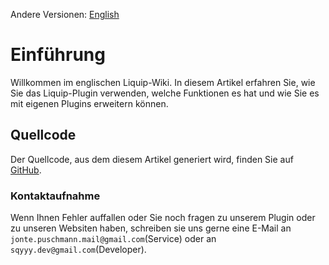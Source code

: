 Andere Versionen: [English](https://liquip.github.io/docs-en)

# Einführung
Willkommen im englischen Liquip-Wiki. In diesem Artikel erfahren Sie, wie Sie das Liquip-Plugin verwenden, welche Funktionen es hat und wie Sie es mit eigenen Plugins erweitern können.

## Quellcode
Der Quellcode, aus dem diesem Artikel generiert wird, finden Sie auf [GitHub](https://github.com/liquip/docs-en).

### Kontaktaufnahme
Wenn Ihnen Fehler auffallen oder Sie noch fragen zu unserem Plugin oder zu unseren Websiten haben, schreiben sie uns gerne eine E-Mail an `jonte.puschmann.mail@gmail.com`(Service) oder an `sqyyy.dev@gmail.com`(Developer).
